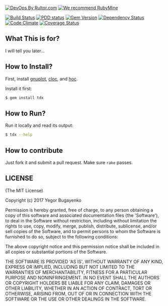 [![DevOps By Rultor.com](http://www.rultor.com/b/yegor256/tdx)](http://www.rultor.com/p/yegor256/tdx)
[![We recommend RubyMine](http://img.teamed.io/rubymine-recommend.svg)](https://www.jetbrains.com/ruby/)

[![Build Status](https://travis-ci.org/yegor256/tdx.svg)](https://travis-ci.org/yegor256/tdx)
[![PDD status](http://www.0pdd.com/svg?name=yegor256/tdx)](http://www.0pdd.com/p?name=yegor256/tdx)
[![Gem Version](https://badge.fury.io/rb/tdx.svg)](http://badge.fury.io/rb/tdx)
[![Dependency Status](https://gemnasium.com/yegor256/tdx.svg)](https://gemnasium.com/yegor256/tdx)
[![Code Climate](http://img.shields.io/codeclimate/github/yegor256/tdx.svg)](https://codeclimate.com/github/yegor256/tdx)
[![Coverage Status](https://img.shields.io/coveralls/yegor256/tdx.svg)](https://coveralls.io/r/yegor256/tdx)

## What This is for?

I will tell you later...

## How to Install?

First, install
[gnuplot](http://www.gnuplot.info/),
[cloc](http://cloc.sourceforge.net/),
and
[hoc](https://github.com/yegor256/hoc).

Install it first:

```bash
$ gem install tdx
```

## How to Run?

Run it locally and read its output:

```bash
$ tdx --help
```

## How to contribute

Just fork it and submit a pull request. Make sure `rake` passes.

## LICENSE

(The MIT License)

Copyright (c) 2017 Yegor Bugayenko

Permission is hereby granted, free of charge, to any person obtaining a copy
of this software and associated documentation files (the 'Software'), to deal
in the Software without restriction, including without limitation the rights
to use, copy, modify, merge, publish, distribute, sublicense, and/or sell
copies of the Software, and to permit persons to whom the Software is
furnished to do so, subject to the following conditions:

The above copyright notice and this permission notice shall be included in all
copies or substantial portions of the Software.

THE SOFTWARE IS PROVIDED 'AS IS', WITHOUT WARRANTY OF ANY KIND, EXPRESS OR
IMPLIED, INCLUDING BUT NOT LIMITED TO THE WARRANTIES OF MERCHANTABILITY,
FITNESS FOR A PARTICULAR PURPOSE AND NONINFRINGEMENT. IN NO EVENT SHALL THE
AUTHORS OR COPYRIGHT HOLDERS BE LIABLE FOR ANY CLAIM, DAMAGES OR OTHER
LIABILITY, WHETHER IN AN ACTION OF CONTRACT, TORT OR OTHERWISE, ARISING FROM,
OUT OF OR IN CONNECTION WITH THE SOFTWARE OR THE USE OR OTHER DEALINGS IN THE
SOFTWARE.
